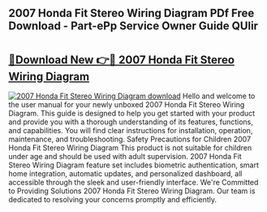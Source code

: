 ## 2007 Honda Fit Stereo Wiring Diagram PDf Free Download - Part-ePp Service Owner Guide QUlir

# <h2><a href="http://dfhuhte.blite.top/?on=2007+Honda+Fit+Stereo+Wiring+Diagram">🔗Download New 👉🔴 2007 Honda Fit Stereo Wiring Diagram</a></h2>

[![2007 Honda Fit Stereo Wiring Diagram download](https://i.imgur.com/lujVjoI.png)](http://dfhuhte.blite.top/?on=2007+Honda+Fit+Stereo+Wiring+Diagram)
Hello and welcome to the user manual for your newly unboxed 2007 Honda Fit Stereo Wiring Diagram. This guide is designed to help you get started with your product and provide you with a thorough understanding of its features, functions, and capabilities. You will find clear instructions for installation, operation, maintenance, and troubleshooting. Safety Precautions for Children 2007 Honda Fit Stereo Wiring Diagram This product is not suitable for children under age and should be used with adult supervision. 2007 Honda Fit Stereo Wiring Diagram feature set includes biometric authentication, smart home integration, automatic updates, and personalized dashboard, all accessible through the sleek and user-friendly interface. We're Committed to Providing Solutions 2007 Honda Fit Stereo Wiring Diagram. Our team is dedicated to resolving your concerns promptly and efficiently.
